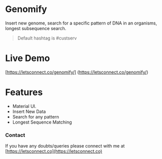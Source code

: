 # Genomify

Insert new genome, search for a specific pattern of DNA in an organisms, longest subsequence search.

  > Default hashtag is #custserv

# Live Demo

  [https://letsconnect.co/genomify/] (https://letsconnect.co/genomify/)

# Features
- Material UI.
- Insert New Data
- Search for any pattern
- Longest Sequence Matching


### Contact
If you have any doubts/queries please connect with me at [https://letsconnect.co](https://letsconnect.co)
